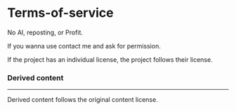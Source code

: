 # Terms-of-service



No AI, reposting, or Profit.

If you wanna use contact me and ask for permission.

If the project has an individual license, the project follows their license.

### Derived content
---
Derived content follows the original content license.
